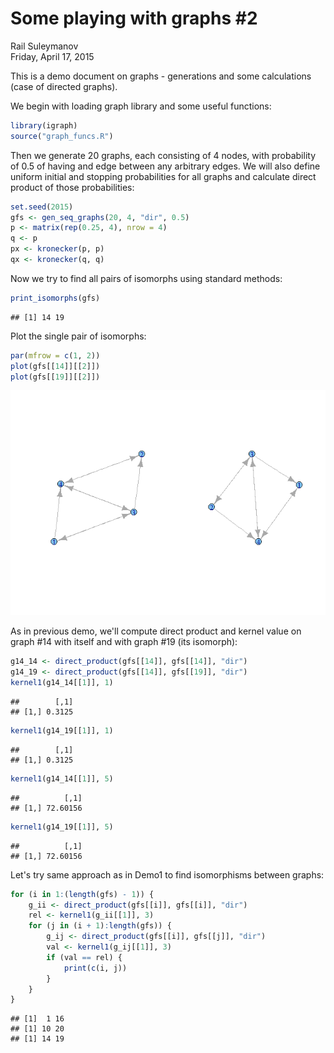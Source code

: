 # Some playing with graphs #2
Rail Suleymanov  
Friday, April 17, 2015  

This is a demo document on graphs - generations and some calculations (case of directed graphs).

We begin with loading graph library and some useful functions:


```r
library(igraph)
source("graph_funcs.R")
```

Then we generate 20 graphs, each consisting of 4 nodes, with probability of 0.5 of having and edge between any arbitrary edges. We will also define uniform initial and stopping probabilities for all graphs and calculate direct product of those probabilities:


```r
set.seed(2015)
gfs <- gen_seq_graphs(20, 4, "dir", 0.5)
p <- matrix(rep(0.25, 4), nrow = 4)
q <- p
px <- kronecker(p, p)
qx <- kronecker(q, q)
```

Now we try to find all pairs of isomorphs using standard methods:


```r
print_isomorphs(gfs)
```

```
## [1] 14 19
```

Plot the single pair of isomorphs:


```r
par(mfrow = c(1, 2))
plot(gfs[[14]][[2]])
plot(gfs[[19]][[2]])
```

![](Demo2_files/figure-html/unnamed-chunk-4-1.png) 

As in previous demo, we'll compute direct product and kernel value on graph #14 with itself and with graph #19 (its isomorph):


```r
g14_14 <- direct_product(gfs[[14]], gfs[[14]], "dir")
g14_19 <- direct_product(gfs[[14]], gfs[[19]], "dir")
kernel1(g14_14[[1]], 1)
```

```
##        [,1]
## [1,] 0.3125
```

```r
kernel1(g14_19[[1]], 1)
```

```
##        [,1]
## [1,] 0.3125
```

```r
kernel1(g14_14[[1]], 5)
```

```
##          [,1]
## [1,] 72.60156
```

```r
kernel1(g14_19[[1]], 5)
```

```
##          [,1]
## [1,] 72.60156
```

Let's try same approach as in Demo1 to find isomorphisms between graphs:


```r
for (i in 1:(length(gfs) - 1)) {
    g_ii <- direct_product(gfs[[i]], gfs[[i]], "dir")
    rel <- kernel1(g_ii[[1]], 3)
    for (j in (i + 1):length(gfs)) {
        g_ij <- direct_product(gfs[[i]], gfs[[j]], "dir")
        val <- kernel1(g_ij[[1]], 3)
        if (val == rel) {
            print(c(i, j))
        }
    }
}
```

```
## [1]  1 16
## [1] 10 20
## [1] 14 19
```


